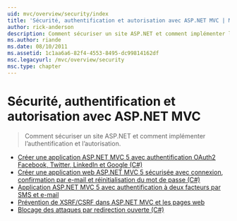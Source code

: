 ```yaml
---
uid: mvc/overview/security/index
title: 'Sécurité, authentification et autorisation avec ASP.NET MVC | Microsoft Docs'
author: rick-anderson
description: Comment sécuriser un site ASP.NET et comment implémenter l’authentification et l’autorisation.
ms.author: riande
ms.date: 08/10/2011
ms.assetid: 1c1aa6a6-82f4-4553-8495-dc99814162df
msc.legacyurl: /mvc/overview/security
msc.type: chapter
---
```

<a name="security-authentication-and-authorization-with-aspnet-mvc"></a>Sécurité, authentification et autorisation avec ASP.NET MVC
====================
> Comment sécuriser un site ASP.NET et comment implémenter l’authentification et l’autorisation.


- [Créer une application ASP.NET MVC 5 avec authentification OAuth2 Facebook, Twitter, LinkedIn et Google (C#)](create-an-aspnet-mvc-5-app-with-facebook-and-google-oauth2-and-openid-sign-on.md)
- [Créer une application web ASP.NET MVC 5 sécurisée avec connexion, confirmation par e-mail et réinitialisation du mot de passe (C#)](create-an-aspnet-mvc-5-web-app-with-email-confirmation-and-password-reset.md)
- [Application ASP.NET MVC 5 avec authentification à deux facteurs par SMS et e-mail](aspnet-mvc-5-app-with-sms-and-email-two-factor-authentication.md)
- [Prévention de XSRF/CSRF dans ASP.NET MVC et les pages web](xsrfcsrf-prevention-in-aspnet-mvc-and-web-pages.md)
- [Blocage des attaques par redirection ouverte (C#)](preventing-open-redirection-attacks.md)
